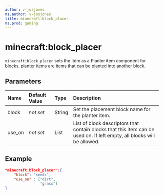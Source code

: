 ```yaml
---
author: v-josjones
ms.author: v-josjones
title: minecraft:block_placer
ms.prod: gaming
---
```


# minecraft:block_placer

`minecraft:block_placer` sets the item as a Planter item component for blocks. planter items are items that can be planted into another block.

## Parameters

|Name |Default Value  |Type  |Description  |
|:----------|:----------|:----------|:----------|
|block|*not set* |String | Set the placement block name for the planter item.|
|use_on |*not set*  | List| List of block descriptors that contain blocks that this item can be used on. If left empty, all blocks will be allowed.|

## Example

```json
"minecraft:block_placer":{
    "block": "seeds",
    "use_on" : ["dirt",
                "grass"]
}
```
